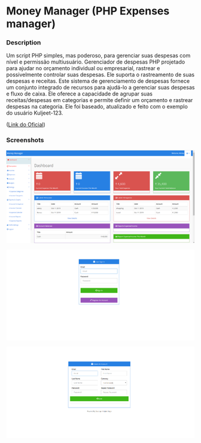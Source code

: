 # Money Manager (PHP Expenses manager)

### Description

Um script PHP simples, mas poderoso, para gerenciar suas despesas com nível e permissão multiusuário. Gerenciador de despesas PHP projetado para ajudar no orçamento individual ou empresarial, rastrear e possivelmente controlar suas despesas. Ele suporta o rastreamento de suas despesas e receitas. Este sistema de gerenciamento de despesas fornece um conjunto integrado de recursos para ajudá-lo a gerenciar suas despesas e fluxo de caixa. Ele oferece a capacidade de agrupar suas receitas/despesas em categorias e permite definir um orçamento e rastrear despesas na categoria. Ele foi baseado, atualizado e feito com o exemplo do usuário Kuljeet-123. 

([Link do Oficial](https://github.com/Kuljeet-123/Money-Manager))

### Screenshots 

![Home Page](https://github.com/Kuljeet-123/Money-Manager/blob/master/images/home.png)

![Login Page](https://github.com/Kuljeet-123/Money-Manager/blob/master/images/login.png)

![Signup Page](https://github.com/Kuljeet-123/Money-Manager/blob/master/images/signup.png)


